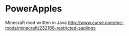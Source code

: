 # PowerApples
Minecraft mod written in Java
http://www.curse.com/mc-mods/minecraft/232166-restricted-saplings
